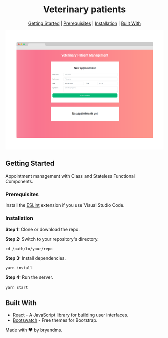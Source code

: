 <div align="center">

# Veterinary patients

[Getting Started](#getting-started) | [Prerequisites](#prerequisites) | [Installation](#installation) | [Built With](#built-with)

</div>

<div align="center">
  <img src="public/veterinary-patients.png" alt="veterinary-patients">
</div>

## Getting Started

Appointment management with Class and Stateless Functional Components.

### Prerequisites

Install the [ESLint](https://github.com/Microsoft/vscode-eslint) extension if you use Visual Studio Code.

### Installation

**Step 1:** Clone or download the repo.

**Step 2:** Switch to your repository's directory.

```
cd /path/to/your/repo
```

**Step 3:** Install dependencies.

```
yarn install
```

**Step 4:** Run the server.

```
yarn start
```

## Built With

- [React](https://reactjs.org/) - A JavaScript library for building user interfaces.
- [Bootswatch](https://bootswatch.com/) - Free themes for Bootstrap.

Made with ❤ by bryandms.
